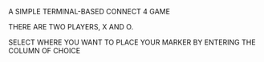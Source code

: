 A SIMPLE TERMINAL-BASED CONNECT 4 GAME

THERE ARE TWO PLAYERS, X AND O.

SELECT WHERE YOU WANT TO PLACE YOUR MARKER BY ENTERING THE COLUMN OF CHOICE
